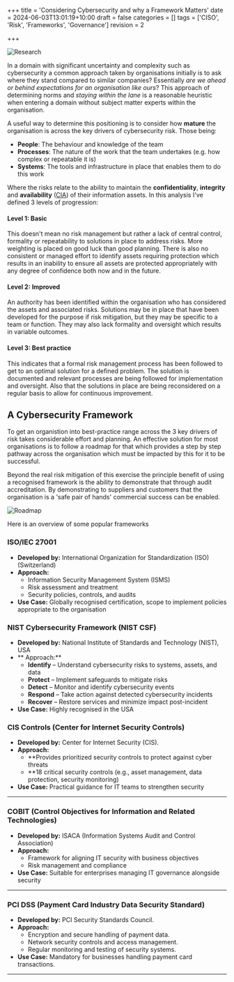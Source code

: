 +++
title = 'Considering Cybersecurity and why a Framework Matters'
date = 2024-06-03T13:01:19+10:00
draft = false
categories = []
tags = ['CISO', 'Risk', 'Frameworks', 'Governance']
revision = 2

+++

![Research](https://toobstar.github.io/images/caveman_reading2.jpg)

In a domain with significant uncertainty and complexity such as cybersecurity a common approach taken by organisations initially  is to ask where they stand compared to similar companies? Essentially *are we ahead or behind expectations for an organisation like ours*? This approach of determining norms and *staying within the lane* is a reasonable heuristic when entering a domain without subject matter experts within the organisation.

A useful way to determine this positioning is to consider how **mature** the organisation is across the key drivers of cybersecurity risk.  Those being:

- **People**: The behaviour and knowledge of the team 
- **Processes**: The nature of the work that the team undertakes (e.g. how complex or repeatable it is)
- **Systems**: The tools and infrastructure in place that enables them to do this work

Where the risks relate to the ability to maintain the **confidentiality**, **integrity** and **availability** ([CIA](https://en.wikipedia.org/wiki/Information_security)) of their information assets. In this analysis I've defined 3 levels of progression:

#### Level 1: Basic
This doesn't mean no risk management but rather a lack of central control, formality or repeatability to solutions in place to address risks.  More weighting is placed on good luck than good planning.  There is also no consistent or managed effort to identify assets requiring protection which results in an inability to ensure all assets are protected appropriately with any degree of confidence both now and in the future. 

#### Level 2: Improved
An authority has been identified within the organisation who has considered the assets and associated risks. Solutions may be in place that have been developed for the purpose if risk mitigation, but they may be specific to a team or function. They may also lack formality and oversight which results in variable outcomes.

#### Level 3: Best practice
This indicates that a formal risk management process has been followed to get to an optimal solution for a defined problem.  The solution is documented and relevant processes are being followed for implementation and oversight. Also that the solutions in place are being reconsidered on a regular basis to allow for continuous improvement. 

## A Cybersecurity Framework
                                                                                                                       
To get an organistion into best-practice range across the 3 key drivers of risk takes considerable effort and planning.  An effective solution for most organisations is to follow a roadmap for that which provides a step by step pathway across the organisation which must be impacted by this for it to be successful. 

Beyond the real risk mitigation of this exercise the principle benefit of using a recognised framework is the ability to demonstrate that through audit accreditation.  By demonstrating to suppliers and customers that the organisation is a 'safe pair of hands' commercial success can be enabled. 

![Roadmap](https://toobstar.github.io/images/caveman_bicycle.jpg)
 
Here is an overview of some popular frameworks

### ISO/IEC 27001

* **Developed by:** International Organization for Standardization (ISO) (Switzerland)
* **Approach:**
  * Information Security Management System (ISMS)
  * Risk assessment and treatment
  * Security policies, controls, and audits
* **Use Case:** Globally recognised certification, scope to implement policies appropriate to the organisation 

###  NIST Cybersecurity Framework (NIST CSF)

* **Developed by:** National Institute of Standards and Technology (NIST), USA
* ** Approach:**
  * **Identify** – Understand cybersecurity risks to systems, assets, and data
  * **Protect** – Implement safeguards to mitigate risks
  * **Detect** – Monitor and identify cybersecurity events
  * **Respond** – Take action against detected cybersecurity incidents
  * **Recover** – Restore services and minimize impact post-incident
* **Use Case:** Highly recognised in the USA 


### CIS Controls (Center for Internet Security Controls)

* **Developed by:** Center for Internet Security (CIS).
* **Approach:** 
  * **Provides prioritized security controls to protect against cyber threats
  * **18 critical security controls (e.g., asset management, data protection, security monitoring)
* **Use Case:** Practical guidance for IT teams to strengthen security

---

### COBIT (Control Objectives for Information and Related Technologies)

* **Developed by:** ISACA (Information Systems Audit and Control Association)
* **Approach:**
  * Framework for aligning IT security with business objectives
  * Risk management and compliance
* **Use Case:** Suitable for enterprises managing IT governance alongside security

---

### PCI DSS (Payment Card Industry Data Security Standard)

* **Developed by:** PCI Security Standards Council.
* **Approach:**
  * Encryption and secure handling of payment data.
  * Network security controls and access management.
  * Regular monitoring and testing of security systems.
* **Use Case:** Mandatory for businesses handling payment card transactions.

---







